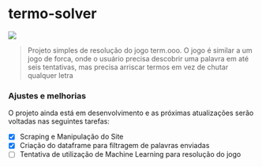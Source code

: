 # termo-solver

<img src="[imagem.png](https://p2.trrsf.com/image/fget/cf/774/0/images.terra.com/2022/01/19/467521743-termooo-1060x536.png)">

> Projeto simples de resolução do jogo term.ooo. O jogo é similar a um jogo de forca, onde o usuário precisa descobrir uma palavra em até seis tentativas, mas precisa arriscar termos em vez de chutar qualquer letra

### Ajustes e melhorias

O projeto ainda está em desenvolvimento e as próximas atualizações serão voltadas nas seguintes tarefas:

- [x] Scraping e Manipulação do Site
- [x] Criação do dataframe para filtragem de palavras enviadas
- [ ] Tentativa de utilização de Machine Learning para resolução do jogo
